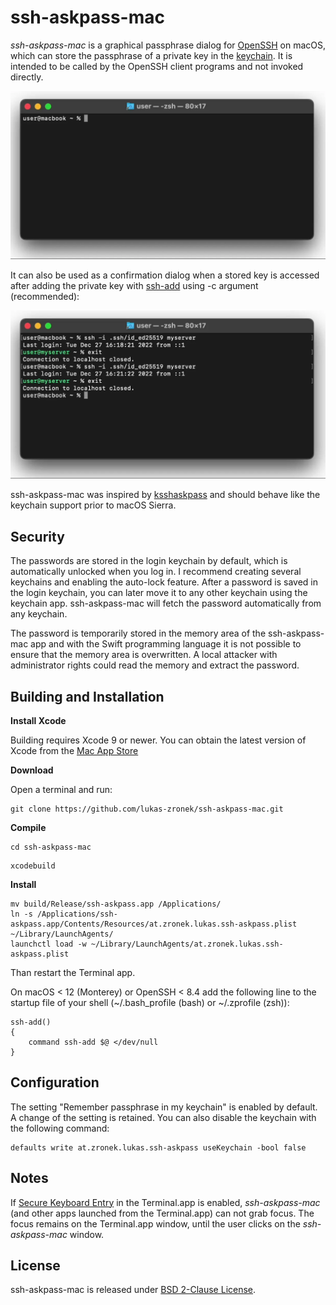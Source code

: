 # ssh-askpass-mac

_ssh-askpass-mac_ is a graphical passphrase dialog for [OpenSSH](https://www.openssh.com) on macOS, which can store the passphrase of a private key in the [keychain](https://support.apple.com/guide/mac-help/use-keychains-to-store-passwords-mchlf375f392/mac). It is intended to be called by the OpenSSH client programs and not invoked directly.

![](https://github.com/lukas-zronek/screenshots/blob/master/ssh-askpass-mac/passphrase-v3.webp "Demo of ssh-askpass-mac")

It can also be used as a confirmation dialog when a stored key is accessed after adding the private key with [ssh-add](https://man.openbsd.org/ssh-add.1) using -c argument (recommended):

![](https://github.com/lukas-zronek/screenshots/blob/master/ssh-askpass-mac/confirmation-v3.webp "Demo of ssh-askpass-mac")

ssh-askpass-mac was inspired by [ksshaskpass](https://github.com/KDE/ksshaskpass) and should behave like the keychain support prior to macOS Sierra.

## Security

The passwords are stored in the login keychain by default, which is automatically unlocked when you log in. I recommend creating several keychains and enabling the auto-lock feature. After a password is saved in the login keychain, you can later move it to any other keychain using the keychain app. ssh-askpass-mac will fetch the password automatically from any keychain.

The password is temporarily stored in the memory area of the ssh-askpass-mac app and with the Swift programming language it is not possible to ensure that the memory area is overwritten. A local attacker with administrator rights could read the memory and extract the password.

## Building and Installation

**Install Xcode**

Building requires Xcode 9 or newer. You can obtain the latest version of Xcode from the [Mac App Store](https://itunes.apple.com/us/app/xcode/id497799835)

**Download**

Open a terminal and run:
```
git clone https://github.com/lukas-zronek/ssh-askpass-mac.git
```

**Compile**
```
cd ssh-askpass-mac
```

```
xcodebuild
```

**Install**

```
mv build/Release/ssh-askpass.app /Applications/
ln -s /Applications/ssh-askpass.app/Contents/Resources/at.zronek.lukas.ssh-askpass.plist ~/Library/LaunchAgents/
launchctl load -w ~/Library/LaunchAgents/at.zronek.lukas.ssh-askpass.plist
```

Than restart the Terminal app.

On macOS < 12 (Monterey) or OpenSSH < 8.4 add the following line to the startup file of your shell (~/.bash_profile (bash) or ~/.zprofile (zsh)):

```
ssh-add()
{
	command ssh-add $@ </dev/null
}
```

## Configuration

The setting "Remember passphrase in my keychain" is enabled by default. A change of the setting is retained.
You can also disable the keychain with the following command:

```
defaults write at.zronek.lukas.ssh-askpass useKeychain -bool false
```

## Notes

If [Secure Keyboard Entry](https://support.apple.com/guide/terminal/use-secure-keyboard-entry-trml109/mac) in the Terminal.app is enabled, _ssh-askpass-mac_ (and other apps launched from the Terminal.app) can not grab focus. The focus remains on the Terminal.app window, until the user clicks on the _ssh-askpass-mac_ window.

## License

ssh-askpass-mac is released under [BSD 2-Clause License](https://github.com/lukas-zronek/ssh-askpass-mac/blob/master/LICENSE).
